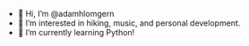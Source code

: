 - 👋 Hi, I’m @adamhlomgern
- 👀 I’m interested in hiking, music, and personal development.
- 🌱 I’m currently learning Python!
